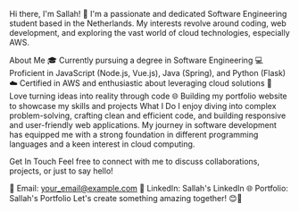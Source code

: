 Hi there, I'm Sallah! 👋
I'm a passionate and dedicated Software Engineering student based in the Netherlands. My interests revolve around coding, web development, and exploring the vast world of cloud technologies, especially AWS.

About Me
🎓 Currently pursuing a degree in Software Engineering
💻 Proficient in JavaScript (Node.js, Vue.js), Java (Spring), and Python (Flask)
☁️ Certified in AWS and enthusiastic about leveraging cloud solutions
🌟 Love turning ideas into reality through code
🌐 Building my portfolio website to showcase my skills and projects
What I Do
I enjoy diving into complex problem-solving, crafting clean and efficient code, and building responsive and user-friendly web applications. My journey in software development has equipped me with a strong foundation in different programming languages and a keen interest in cloud computing.

Get In Touch
Feel free to connect with me to discuss collaborations, projects, or just to say hello!

📧 Email: your_email@example.com
🔗 LinkedIn: Sallah's LinkedIn
🌐 Portfolio: Sallah's Portfolio
Let's create something amazing together! 😊🚀
